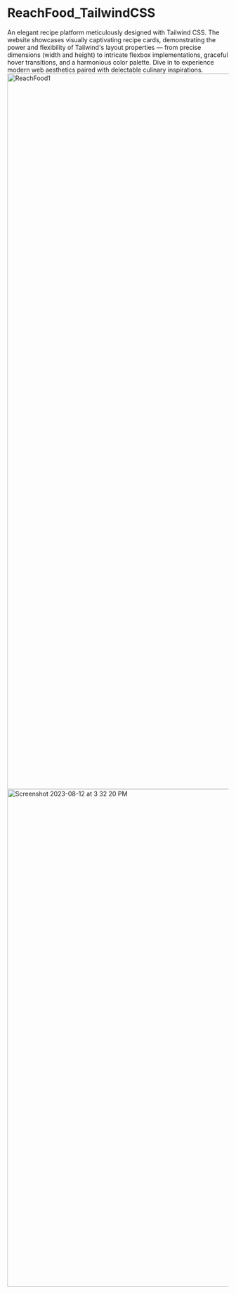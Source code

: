 # ReachFood_TailwindCSS
An elegant recipe platform meticulously designed with Tailwind CSS. The website showcases visually captivating recipe cards, demonstrating the power and flexibility of Tailwind's layout properties — from precise dimensions (width and height) to intricate flexbox implementations, graceful hover transitions, and a harmonious color palette. Dive in to experience modern web aesthetics paired with delectable culinary inspirations.
<img width="1629" alt="ReachFood1" src="https://github.com/abs110020/ReachFood_TailwindCSS/assets/5025282/1da7786b-8cd8-42b5-97f3-ecd65bd03ce5">
<img width="1133" alt="Screenshot 2023-08-12 at 3 32 20 PM" src="https://github.com/abs110020/ReachFood_TailwindCSS/assets/5025282/0699c411-68a0-4ce5-a18f-6cf57e41bec3">
